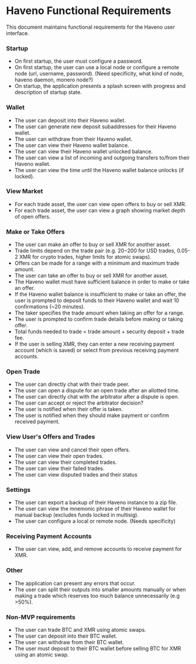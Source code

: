 # Haveno Functional Requirements

This document maintains functional requirements for the Haveno user interface.

### Startup
- On first startup, the user must configure a password.
- On first startup, the user can use a local node or configure a remote node (url, username, password). (Need specificity, what kind of node, haveno daemon, monero node?)
- On startup, the application presents a splash screen with progress and description of startup state.

### Wallet
- The user can deposit into their Haveno wallet.
- The user can generate new deposit subaddresses for their Haveno wallet.
- The user can withdraw from their Haveno wallet.
- The user can view their Haveno wallet balance.
- The user can view their Haveno wallet unlocked balance.
- The user can view a list of incoming and outgoing transfers to/from their Haveno wallet.
- The user can view the time until the Haveno wallet balance unlocks (if locked).

### View Market
- For each trade asset, the user can view open offers to buy or sell XMR.
- For each trade asset, the user can view a graph showing market depth of open offers.

### Make or Take Offers
- The user can make an offer to buy or sell XMR for another asset.
- Trade limits depend on the trade pair (e.g. $20-$200 for USD trades, 0.05-2 XMR for crypto trades, higher limits for atomic swaps).
- Offers can be made for a range with a minimum and maximum trade amount.
- The user can take an offer to buy or sell XMR for another asset.
- The Haveno wallet must have sufficient balance in order to make or take an offer.
- If the Haveno wallet balance is insufficient to make or take an offer, the user is prompted to deposit funds to their Haveno wallet and wait 10 confirmations (~20 minutes).
- The taker specifies the trade amount when taking an offer for a range.
- The user is prompted to confirm trade details before making or taking offer.
- Total funds needed to trade = trade amount + security deposit + trade fee.
- If the user is selling XMR, they can enter a new receiving payment account (which is saved) or select from previous receiving payment accounts.

### Open Trade
- The user can directly chat with their trade peer.
- The user can open a dispute for an open trade after an allotted time.
- The user can directly chat with the arbitrator after a dispute is open.
- The user can accept or reject the arbitrator decision?
- The user is notified when their offer is taken.
- The user is notified when they should make payment or confirm received payment.

### View User's Offers and Trades
- The user can view and cancel their open offers.
- The user can view their open trades.
- The user can view their completed trades.
- The user can view their failed trades.
- The user can view disputed trades and their status

### Settings
- The user can export a backup of their Haveno instance to a zip file.
- The user can view the mnemonic phrase of their Haveno wallet for manual backup (excludes funds locked in multisig).
- The user can configure a local or remote node. (Needs specificity)

### Receiving Payment Accounts
- The user can view, add, and remove accounts to receive payment for XMR.

### Other
- The application can present any errors that occur.
- The user can split their outputs into smaller amounts manually or when making a trade which reserves too much balance unnecessarily (e.g >50%).

### Non-MVP requirements
- The user can trade BTC and XMR using atomic swaps.
- The user can deposit into their BTC wallet.
- The user can withdraw from their BTC wallet.
- The user must deposit to their BTC wallet before selling BTC for XMR using an atomic swap.
